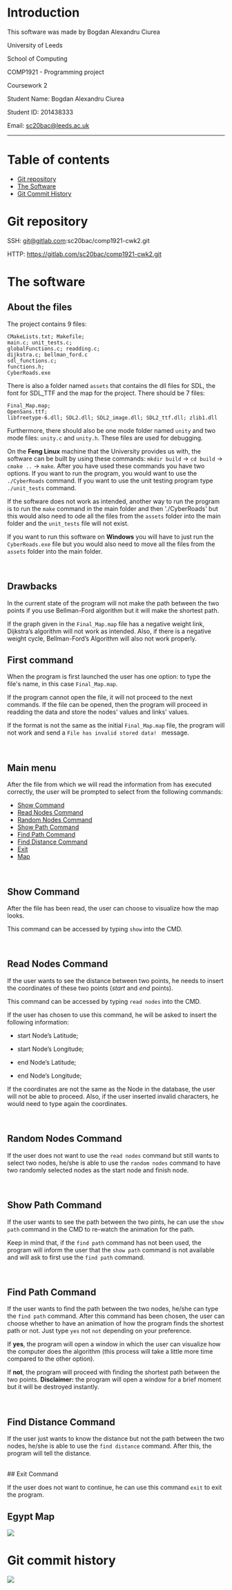 # Introduction
This software was made by Bogdan Alexandru Ciurea

University of Leeds

School of Computing

COMP1921 - Programming project

Coursework 2

Student Name: Bogdan Alexandru Ciurea

Student ID: 201438333

Email: sc20bac@leeds.ac.uk

----

# Table of contents
* [Git repository](#git-repository)
* [The Software](#the-software)
* [Git Commit History](#git-commit-history)

# Git repository

SSH: git@gitlab.com:sc20bac/comp1921-cwk2.git

HTTP: https://gitlab.com/sc20bac/comp1921-cwk2.git


# The software

## About the files
The project contains 9 files:
 
```
CMakeLists.txt; Makefile;
main.c; unit_tests.c;
globalFunctions.c; readding.c;
dijkstra.c; bellman_ford.c
sdl_functions.c;
functions.h;
CyberRoads.exe
```

There is also a folder named `assets` that contains the dll files for SDL, the font for SDL_TTF and the map for the project. There should be 7 files:

```
Final_Map.map;
OpenSans.ttf;
libfreetype-6.dll; SDL2.dll; SDL2_image.dll; SDL2_ttf.dll; zlib1.dll
```

Furthermore, there should also be one mode folder named `unity` and two mode files:  `unity.c` and `unity.h`. These files are used for debugging.

On the **Feng Linux** machine that the University provides us with, the software can be built by using these commands: `mkdir build` -> `cd build` -> `cmake ..` -> `make`.
After you have used these commands you have two options. If you want to run the program, you would want to use the `./CyberRoads` command. If you want to use the unit testing program type `./unit_tests` command.

If the software does not work as intended, another way to run the program is to run the `make` command in the main folder and then './CyberRoads' but this would also need to ode all the files from the `assets` folder into the main folder and the `unit_tests` file will not exist.

If you want to run this software on **Windows** you will have to just run the `CyberRoads.exe` file but you would also need to move all the files from the `assets` folder into the main folder. 

<br>

## Drawbacks
In the current state of the program will not make the path between the two points if you use Bellman-Ford algorithm but it will make the shortest path.

If the graph given in the `Final_Map.map` file has a negative weight link, Dijkstra’s algorithm will not work as intended. Also, if there is a negative weight cycle, Bellman-Ford’s Algorithm will also not work properly. 
<br>

## First command
When the program is first launched the user has one option: to type the file's name, in this case `Final_Map.map`.

If the program cannot open the file, it will not proceed to the next commands.
If the file can be opened, then the program will proceed in readding the data and store the nodes' values and links' values. 

If the format is not the same as the initial `Final_Map.map` file, the program will not work and send a `File has invalid stored data! ` message.

<br>

## Main menu

After the file from which we will read the information from has executed correctly, the user will be prompted to select from the following commands:

* [Show Command](#show-command)
* [Read Nodes Command](#read-nodes-command)
* [Random Nodes Command](#random-nodes-command)
* [Show Path Command](#show-path-command)
* [Find Path Command](#find-path-command)
* [Find Distance Command](#find-dostance-command)
* [Exit](#exit-command)
* [Map](#egypt-map)

<br>


## Show Command

After the file has been read, the user can choose to visualize how the map looks.

This command can be accessed by typing `show` into the CMD.


<br>

## Read Nodes Command

If the user wants to see the distance between two points, he needs to insert the coordinates of these two points (_start_ and _end_ points).

This command can be accessed by typing `read nodes` into the CMD.

If the user has chosen to use this command, he will be asked to insert the following information: 

- start Node’s Latitude;

- start Node’s Longitude;

- end Node’s Latitude;

- end Node’s Longitude;

If the coordinates are not the same as the Node in the database, the user will not be able to proceed. Also, if the user inserted invalid characters, he would need to type again the coordinates.

<br>

## Random Nodes Command

If the user does not want to use the `read nodes` command but still wants to select two nodes, he/she is able to use the `random nodes` command to have two randomly selected nodes as the start node and finish node.

<br>


## Show Path Command

If the user wants to see the path between the two pints, he can use the `show path` command in the CMD to re-watch the animation for the path. 

Keep in mind that, if the `find path` command has not been used, the program will inform the user that the `show path` command is not available and will ask to first use the `find path` command.


<br>

## Find Path Command

If the user wants to find the path between the two nodes, he/she can type the `find path` command. After this command has been chosen, the user can choose whether to have an animation of how the program finds the shortest path or not.  Just type `yes` not `not` depending on your preference.

If **yes**, the program will open a window in which the user can visualize how the computer does the algorithm (this process will take a little more time compared to the other option).

If **not**, the program will proceed with finding the shortest path between the two points. **Disclaimer:** the program will open a window for a brief moment but it will be destroyed instantly. 

<br>

## Find Distance Command

If the user just wants to know the distance but not the path between the two nodes, he/she is able to use the `find distance` command. After this, the program will tell the distance.

<br>
## Exit Command

If the user does not want to continue, he can use this command `exit` to exit the program.

## Egypt Map

![](egypt_map.png)

# Git commit history

![](commits_screenshot.png)
